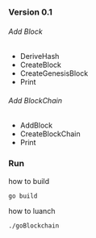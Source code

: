 ### Version 0.1
###### Add Block
- DeriveHash
- CreateBlock
- CreateGenesisBlock
- Print
###### Add BlockChain
- AddBlock
- CreateBlockChain
- Print


### Run
how to build
```
go build
```
how to luanch
```
./goBlockchain
```